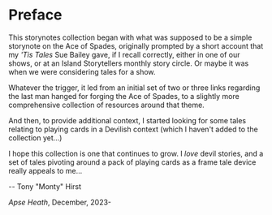 # Preface

This storynotes collection began with what was supposed to be a simple storynote on the Ace of Spades, originally prompted by a short account that my *'Tis Tales* Sue Bailey gave, if I recall correctly, either in one of our shows, or at an Island Storytellers monthly story circle. Or maybe it was when we were considering tales for a show.

Whatever the trigger, it led from an initial set of two or three links regarding the last man hanged for forging the Ace of Spades, to a slightly more comprehensive collection of resources around that theme.

And then, to provide additional context, I started looking for some tales relating to playing cards in a Devilish context (which I haven't added to the collection yet...)

I hope this collection is one that continues to grow. I *love* devil stories, and a set of tales pivoting around a pack of playing cards as a frame tale device really appeals to me...

-- Tony "Monty" Hirst

*Apse Heath*, December, 2023-
